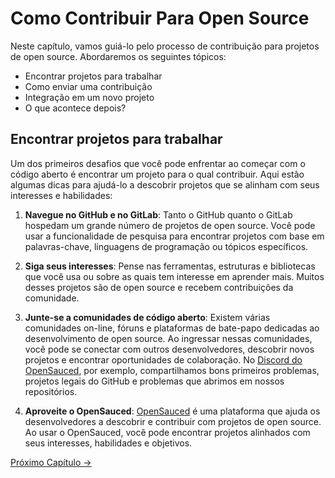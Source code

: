 # Como Contribuir Para Open Source

Neste capítulo, vamos guiá-lo pelo processo de contribuição para projetos de open source. Abordaremos os seguintes tópicos:

- Encontrar projetos para trabalhar
- Como enviar uma contribuição
- Integração em um novo projeto
- O que acontece depois?
  
## Encontrar projetos para trabalhar
  
Um dos primeiros desafios que você pode enfrentar ao começar com o código 
aberto é encontrar um projeto para o qual contribuir.
Aqui estão algumas dicas para ajudá-lo a descobrir projetos que se alinham com seus interesses e habilidades:

1.  **Navegue no GitHub e no GitLab**: Tanto o GitHub quanto o GitLab hospedam um grande número de projetos de open source.
Você pode usar a funcionalidade de pesquisa para encontrar projetos com base em palavras-chave, linguagens de programação ou tópicos específicos.

2. **Siga seus interesses**: Pense nas ferramentas, estruturas e bibliotecas que você usa ou sobre as quais tem interesse em aprender mais. Muitos desses projetos são de open source e recebem contribuições da comunidade.

3. **Junte-se a comunidades de código aberto**: Existem várias comunidades on-line, fóruns e plataformas de bate-papo dedicadas ao desenvolvimento de open source.
Ao ingressar nessas comunidades, você pode se conectar com outros desenvolvedores, descobrir novos projetos e encontrar oportunidades de colaboração.
No [Discord do OpenSauced](https://discord.com/invite/U2peSNf23P), por exemplo, compartilhamos bons primeiros problemas, projetos legais do GitHub e problemas que abrimos em nossos repositórios.

4. **Aproveite o OpenSauced**: [OpenSauced](https://opensauced.pizza/) é uma plataforma que ajuda os desenvolvedores a descobrir e contribuir com projetos de open source.
Ao usar o OpenSauced, você pode encontrar projetos alinhados com seus interesses, habilidades e objetivos.

[Próximo Capítulo ->](./06-the-secret-sauce.md)